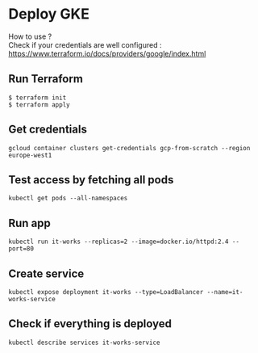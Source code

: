 # Deploy GKE

How to use ?  
Check if your credentials are well configured : https://www.terraform.io/docs/providers/google/index.html

## Run Terraform

```
$ terraform init
$ terraform apply
```

## Get credentials
```
gcloud container clusters get-credentials gcp-from-scratch --region europe-west1
```

## Test access by fetching all pods
```
kubectl get pods --all-namespaces
```

## Run app
```
kubectl run it-works --replicas=2 --image=docker.io/httpd:2.4 --port=80
```

## Create service
```
kubectl expose deployment it-works --type=LoadBalancer --name=it-works-service
```

## Check if everything is deployed
```
kubectl describe services it-works-service
```
